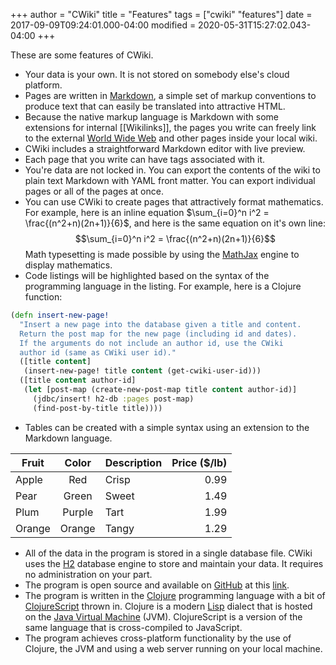 +++
author = "CWiki"
title = "Features"
tags = ["cwiki" "features"]
date = 2017-09-09T09:24:01.000-04:00
modified = 2020-05-31T15:27:02.043-04:00
+++

These are some features of CWiki.

* Your data is your own. It is not stored on somebody else's cloud platform.
* Pages are written in [Markdown](https://daringfireball.net/projects/markdown/), a simple set of markup conventions to produce text that can easily be translated into attractive HTML.
* Because the native markup language is Markdown with some extensions for internal [[Wikilinks]], the pages you write can freely link to the external [World Wide Web](https://en.wikipedia.org/wiki/World_Wide_Web) and other pages inside your local wiki.
* CWiki includes a straightforward​ Markdown editor with live preview.
* Each page that you write can have tags associated with it.
* You're data are not locked in. You can export the contents of the wiki to plain text Markdown with YAML front matter. You can export individual pages or all of the pages at once.
* You can use CWiki to create pages that attractively format mathematics. For example, here is an inline equation $\sum_{i=0}^n i^2 = \frac{(n^2+n)(2n+1)}{6}$, and here is the same equation on it's own line:
$$\sum_{i=0}^n i^2 = \frac{(n^2+n)(2n+1)}{6}$$
Math typesetting​ is made possible by using the [MathJax](https://www.mathjax.org/) engine to display mathematics.
* Code listings will be highlighted based on the syntax of the programming language in the listing. For example, here is a Clojure function:

```clojure
(defn insert-new-page!
  "Insert a new page into the database given a title and content.
  Return the post map for the new page (including id and dates).
  If the arguments do not include an author id, use the CWiki
  author id (same as CWiki user id)."
  ([title content]
   (insert-new-page! title content (get-cwiki-user-id)))
  ([title content author-id]
   (let [post-map (create-new-post-map title content author-id)]
     (jdbc/insert! h2-db :pages post-map)
     (find-post-by-title title))))
```

* Tables can be created with a simple syntax using an extension to the Markdown language.

| Fruit |  Color | Description | Price ($/lb) |
|-------|:------:|:-----------|-------------:|
| Apple  |   Red  |    Crisp    |         0.99 |
| Pear   |  Green |    Sweet    |         1.49 |
| Plum   | Purple |     Tart    |         1.99 |
| Orange | Orange | Tangy |      1.29

* All of the data in the program is stored in a single database file. CWiki uses the [H2](http://h2database.com/html/main.html) database engine to store and maintain your data. It requires no administration on your part.
* The program is open source and available on [GitHub](https://github.com) at this [link]( https://github.com/clartaq/cwiki).
* The program is written in the [Clojure](https://clojure.org/) programming language with a bit of [ClojureScript](https://clojurescript.org) thrown in. Clojure is a modern [Lisp](https://en.wikipedia.org/wiki/Lisp_(programming_language)) dialect that is hosted on the [Java Virtual Machine](https://en.wikipedia.org/wiki/Java_virtual_machine) (JVM). ClojureScript is a version of the same language that is cross-compiled to JavaScript.
* The program achieves cross-platform functionality by the use of Clojure, the JVM and using a web server running on your local machine.